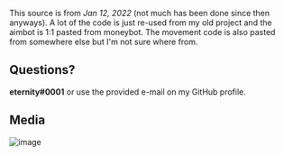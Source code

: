 This source is from *Jan 12, 2022* (not much has been done since then anyways). A lot of the code is just re-used from my old project and the aimbot is 1:1 pasted from moneybot. The movement code is also pasted from somewhere else but I'm not sure where from.

## Questions?
**eternity#0001** or use the provided e-mail on my GitHub profile.

## Media
![image](https://user-images.githubusercontent.com/4403000/174470942-8584126c-402b-4604-bbb7-68b8a966497b.png)
